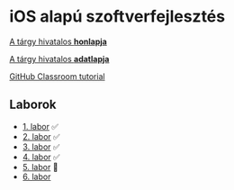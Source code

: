 # iOS alapú szoftverfejlesztés

[A tárgy hivatalos **honlapja**](https://www.aut.bme.hu/Course/ios)

[A tárgy hivatalos **adatlapja**](http://www.vik.bme.hu/kepzes/targyak/VIAUAV15)

[GitHub Classroom tutorial](github_classroom/github_classroom.md)

## Laborok

* [1. labor](labor_01/labor_01.md) :white_check_mark:
* [2. labor](labor_02/labor_02.md) :white_check_mark:
* [3. labor](labor_03/labor_03.md) :white_check_mark:
* [4. labor](labor_04/labor_04.md) :white_check_mark:
* [5. labor](labor_05/labor_05.md) :large_blue_circle:
* [6. labor](labor_06/labor_06.md)
